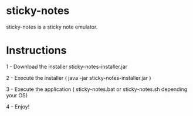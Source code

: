 # sticky-notes

sticky-notes is a sticky note emulator.

# Instructions
1 - Download the installer sticky-notes-installer.jar

2 - Execute the installer ( java -jar sticky-notes-installer.jar )

3 - Execute the application ( sticky-notes.bat or sticky-notes.sh depending your OS)

4 - Enjoy!

